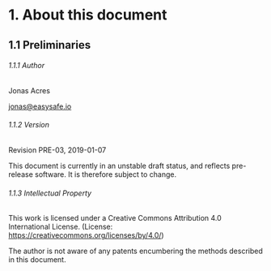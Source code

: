 # 1. About this document

## 1.1 Preliminaries

###### 1.1.1 Author

Jonas Acres

jonas@easysafe.io

###### 1.1.2 Version
Revision PRE-03, 2019-01-07

This document is currently in an unstable draft status, and reflects pre-release software. It is therefore subject to change.

###### 1.1.3 Intellectual Property

This work is licensed under a Creative Commons Attribution 4.0 International License. 
(License: https://creativecommons.org/licenses/by/4.0/)

The author is not aware of any patents encumbering the methods described in this document.

